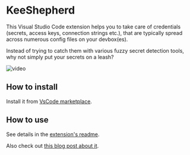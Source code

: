 # KeeShepherd

This Visual Studio Code extension helps you to take care of credentials (secrets, access keys, connection strings etc.), that are typically spread across numerous config files on your devbox(es).

Instead of trying to catch them with various fuzzy secret detection tools, why not simply put your secrets on a leash?

![video](https://github.com/scale-tone/kee-shepherd/blob/main/demo.gif?raw=true)

## How to install

Install it from [VsCode marketplace](https://marketplace.visualstudio.com/items?itemName=kee-shepherd.kee-shepherd-vscode). 

## How to use

See details in the [extension's readme](https://github.com/scale-tone/key-shepherd/blob/main/kee-shepherd-vscode/README.md).

Also check out [this blog post about it](https://scale-tone.github.io/2021/11/26/introducing-keeshepherd).

